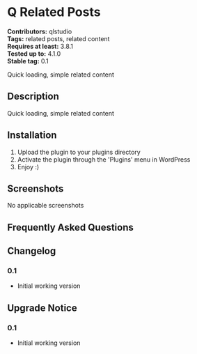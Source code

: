 # Q Related Posts #
**Contributors:** qlstudio  
**Tags:**  related posts, related content  
**Requires at least:** 3.8.1  
**Tested up to:** 4.1.0  
**Stable tag:** 0.1  

Quick loading, simple related content

## Description ##
Quick loading, simple related content

## Installation ##

1. Upload the plugin to your plugins directory
2. Activate the plugin through the 'Plugins' menu in WordPress
3. Enjoy :)

## Screenshots ##

No applicable screenshots

## Frequently Asked Questions ##

## Changelog ##

### 0.1 ###

* Initial working version

## Upgrade Notice ##

### 0.1 ###

* Initial working version